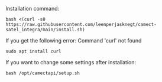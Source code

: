 Installation command:

```
bash <(curl -s0 https://raw.githubusercontent.com/leenperjasknegt/camect-satel_integra/main/install.sh)
```

If you get the following error: Command 'curl' not found

```
sudo apt install curl
```

If you want to change some settings after installation:

```
bash /opt/camectapi/setup.sh
```

